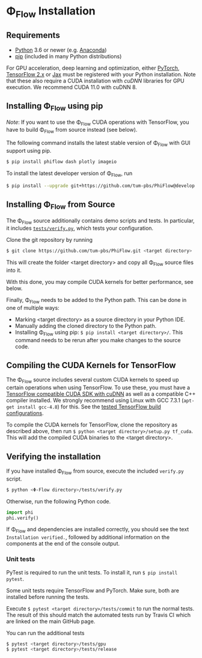 # Φ<sub>Flow</sub> Installation

## Requirements

* [Python](https://www.python.org/downloads/) 3.6 or newer (e.g. [Anaconda](https://www.anaconda.com/products/individual))
* [pip](https://pip.pypa.io/en/stable/) (included in many Python distributions)

For GPU acceleration, deep learning and optimization, either
[PyTorch](https://pytorch.org/),
[TensorFlow 2.x](https://www.tensorflow.org/install/) or 
[Jax](https://github.com/google/jax)
must be registered with your Python installation.
Note that these also require a CUDA installation with *cuDNN* libraries for GPU execution.
We recommend CUDA 11.0 with cuDNN 8.

## Installing Φ<sub>Flow</sub> using pip

*Note*: If you want to use the Φ<sub>Flow</sub> CUDA operations with TensorFlow, you have to build Φ<sub>Flow</sub> from source instead (see below).

The following command installs the latest stable version of Φ<sub>Flow</sub> with GUI support using pip.
```bash
$ pip install phiflow dash plotly imageio
```
To install the latest developer version of Φ<sub>Flow</sub>, run
```bash
$ pip install --upgrade git+https://github.com/tum-pbs/PhiFlow@develop
```

## Installing Φ<sub>Flow</sub> from Source
The Φ<sub>Flow</sub> source additionally contains demo scripts and tests.
In particular, it includes [`tests/verify.py`](https://github.com/tum-pbs/PhiFlow/blob/develop/tests/verify.py),
which tests your configuration.

Clone the git repository by running
```bash
$ git clone https://github.com/tum-pbs/PhiFlow.git <target directory>
```
This will create the folder \<target directory\> and copy all Φ<sub>Flow</sub> source files into it.

With this done, you may compile CUDA kernels for better performance, see below.

Finally, Φ<sub>Flow</sub> needs to be added to the Python path.
This can be done in one of multiple ways:

* Marking \<target directory\> as a source directory in your Python IDE.
* Manually adding the cloned directory to the Python path.
* Installing Φ<sub>Flow</sub> using pip: `$ pip install <target directory>/`. This command needs to be rerun after you make changes to the source code.


## Compiling the CUDA Kernels for TensorFlow

The Φ<sub>Flow</sub> source includes several custom CUDA kernels to speed up certain operations when using TensorFlow.
To use these, you must have a [TensorFlow compatible CUDA SDK with cuDNN](https://www.tensorflow.org/install/gpu#software_requirements) as well as a compatible C++ compiler installed.
We strongly recommend using Linux with GCC 7.3.1 (`apt-get install gcc-4.8`) for this.
See the [tested TensorFlow build configurations](https://www.tensorflow.org/install/source#tested_build_configurations).

To compile the CUDA kernels for TensorFlow, clone the repository as described above, then run `$ python <target directory>/setup.py tf_cuda`.
This will add the compiled CUDA binaries to the \<target directory\>.


## Verifying the installation
If you have installed Φ<sub>Flow</sub> from source, execute the included `verify.py` script.
```bash
$ python <Φ-Flow directory>/tests/verify.py
```
Otherwise, run the following Python code.
```python
import phi
phi.verify()
```
If Φ<sub>Flow</sub> and dependencies are installed correctly, you should see the text `Installation verified.`, followed by additional information on the components at the end of the console output.


### Unit tests

PyTest is required to run the unit tests. To install it, run `$ pip install pytest`.

Some unit tests require TensorFlow and PyTorch.
Make sure, both are installed before running the tests.

Execute `$ pytest <target directory>/tests/commit` to run the normal tests.
The result of this should match the automated tests run by Travis CI which are linked on the main GitHub page.

You can run the additional tests
```bash
$ pytest <target directory>/tests/gpu
$ pytest <target directory>/tests/release
```
